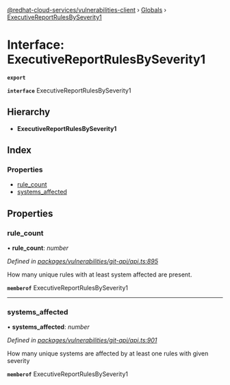 [@redhat-cloud-services/vulnerabilities-client](../README.md) › [Globals](../globals.md) › [ExecutiveReportRulesBySeverity1](executivereportrulesbyseverity1.md)

# Interface: ExecutiveReportRulesBySeverity1

**`export`** 

**`interface`** ExecutiveReportRulesBySeverity1

## Hierarchy

* **ExecutiveReportRulesBySeverity1**

## Index

### Properties

* [rule_count](executivereportrulesbyseverity1.md#rule_count)
* [systems_affected](executivereportrulesbyseverity1.md#systems_affected)

## Properties

###  rule_count

• **rule_count**: *number*

*Defined in [packages/vulnerabilities/git-api/api.ts:895](https://github.com/RedHatInsights/javascript-clients/blob/master/packages/vulnerabilities/git-api/api.ts#L895)*

How many unique rules with at least system affected are present.

**`memberof`** ExecutiveReportRulesBySeverity1

___

###  systems_affected

• **systems_affected**: *number*

*Defined in [packages/vulnerabilities/git-api/api.ts:901](https://github.com/RedHatInsights/javascript-clients/blob/master/packages/vulnerabilities/git-api/api.ts#L901)*

How many unique systems are affected by at least one rules with given severity

**`memberof`** ExecutiveReportRulesBySeverity1
